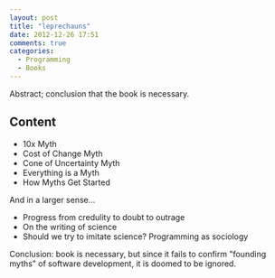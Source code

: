 ```yaml
---
layout: post
title: "leprechauns"
date: 2012-12-26 17:51
comments: true
categories: 
  - Programming
  - Books
---
```


Abstract; conclusion that the book is necessary.

<!-- more -->

## Content

* 10x Myth
* Cost of Change Myth
* Cone of Uncertainty Myth
* Everything is a Myth
* How Myths Get Started

And in a larger sense...

* Progress from credulity to doubt to outrage
* On the writing of science
* Should we try to imitate science? Programming as sociology

Conclusion: book is necessary, but since it fails to confirm "founding myths" of
software development, it is doomed to be ignored.
